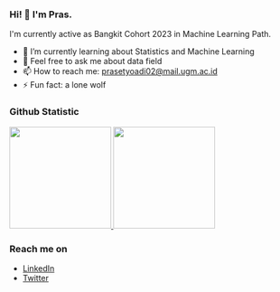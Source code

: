 ### Hi! 👋 I'm Pras.

I'm currently active as Bangkit Cohort 2023 in Machine Learning Path.
- 🌱 I’m currently learning about Statistics and Machine Learning
- 💬 Feel free to ask me about data field
- 📫 How to reach me: prasetyoadi02@mail.ugm.ac.id
- ⚡ Fun fact: a lone wolf
  
### Github Statistic
<p align="left">
<a href="https://github.com/urstatistician">
  <img height="180em" src="https://github-readme-stats-eight-theta.vercel.app/api?username=urstatistician&show_icons=true&theme=algolia&include_all_commits=true&count_private=true"/>
  <img height="180em" src="https://github-readme-stats-eight-theta.vercel.app/api/top-langs/?username=urstatistician&layout=compact&langs_count=8&theme=algolia"/>
</a>
</p>

### Reach me on
- <a href="https://linkedin.com/in/prasetyoan/">LinkedIn</a>
- <a href="https://twitter/urstatistician">Twitter</a>
